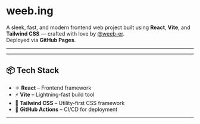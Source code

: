 #  weeb.ing

A sleek, fast, and modern frontend web project built using **React**, **Vite**, and **Tailwind CSS** — crafted with love by [@weeb-er](https://github.com/weeb-er).  
Deployed via **GitHub Pages**.

---


---

## 📦 Tech Stack

- ⚛️ **React** – Frontend framework
- ⚡ **Vite** – Lightning-fast build tool
- 🎨 **Tailwind CSS** – Utility-first CSS framework
- 🔁 **GitHub Actions** – CI/CD for deployment

---
